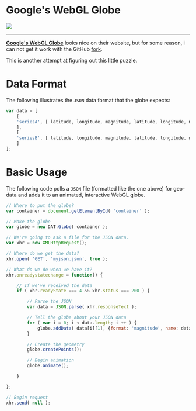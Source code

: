 # **Google's WebGL Globe**

![](https://4.bp.blogspot.com/-nB6XnTgb4AA/TcLQ4gRBtfI/AAAAAAAAH-U/vb2GuhPN6aM/globe.png)

----

**[Google's  WebGL Globe](https://www.chromeexperiments.com/globe)** looks nice on their website, but for some reason, i can not get it work with the GitHub [fork](https://github.com/dataarts/webgl-globe).

This is another attempt at figuring out this little puzzle.

# Data Format

The following illustrates the `JSON` data format that the globe expects:

```javascript
var data = [
    [
    'seriesA', [ latitude, longitude, magnitude, latitude, longitude, magnitude, ... ]
    ],
    [
    'seriesB', [ latitude, longitude, magnitude, latitude, longitude, magnitude, ... ]
    ]
];
```

# Basic Usage

The following code polls a `JSON` file (formatted like the one above) for geo-data and adds it to an animated, interactive WebGL globe.

```javascript
// Where to put the globe?
var container = document.getElementById( 'container' );

// Make the globe
var globe = new DAT.Globe( container );

// We're going to ask a file for the JSON data.
var xhr = new XMLHttpRequest();

// Where do we get the data?
xhr.open( 'GET', 'myjson.json', true );

// What do we do when we have it?
xhr.onreadystatechange = function() {

    // If we've received the data
    if ( xhr.readyState === 4 && xhr.status === 200 ) {

        // Parse the JSON
        var data = JSON.parse( xhr.responseText );

        // Tell the globe about your JSON data
        for ( var i = 0; i < data.length; i ++ ) {
            globe.addData( data[i][1], {format: 'magnitude', name: data[i][0]} );
        }

        // Create the geometry
        globe.createPoints();

        // Begin animation
        globe.animate();

    }

};

// Begin request
xhr.send( null );
```
